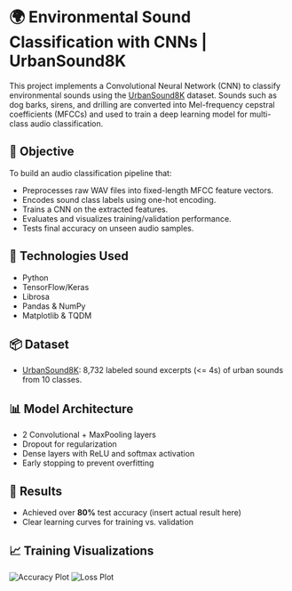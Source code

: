 # 🌍 Environmental Sound Classification with CNNs | UrbanSound8K

This project implements a Convolutional Neural Network (CNN) to classify environmental sounds using the [UrbanSound8K](https://urbansounddataset.weebly.com/urbansound8k.html) dataset. Sounds such as dog barks, sirens, and drilling are converted into Mel-frequency cepstral coefficients (MFCCs) and used to train a deep learning model for multi-class audio classification.

## 🎯 Objective

To build an audio classification pipeline that:
- Preprocesses raw WAV files into fixed-length MFCC feature vectors.
- Encodes sound class labels using one-hot encoding.
- Trains a CNN on the extracted features.
- Evaluates and visualizes training/validation performance.
- Tests final accuracy on unseen audio samples.

## 🧰 Technologies Used
- Python
- TensorFlow/Keras
- Librosa
- Pandas & NumPy
- Matplotlib & TQDM

## 📦 Dataset
- [UrbanSound8K](https://urbansounddataset.weebly.com/urbansound8k.html): 8,732 labeled sound excerpts (<= 4s) of urban sounds from 10 classes.

## 📊 Model Architecture
- 2 Convolutional + MaxPooling layers
- Dropout for regularization
- Dense layers with ReLU and softmax activation
- Early stopping to prevent overfitting

## 🚀 Results
- Achieved over **80%** test accuracy (insert actual result here)
- Clear learning curves for training vs. validation

## 📈 Training Visualizations
![Accuracy Plot](path_to_accuracy_plot.png)
![Loss Plot](path_to_loss_plot.png)
